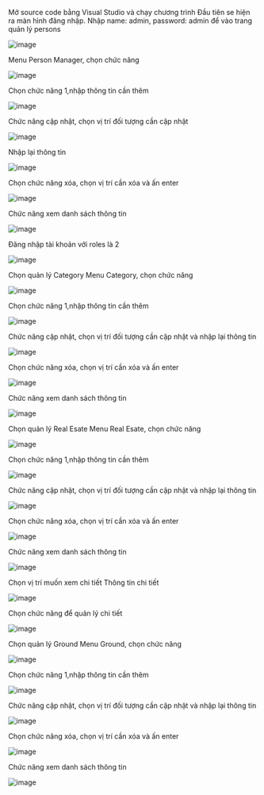 Mở source code bằng Visual Studio và chạy chương trình
Đầu tiên se hiện ra màn hình đăng nhập. Nhập name: admin, password: admin để vào trang quản lý persons

 ![image](https://user-images.githubusercontent.com/67794492/184519138-d87f3bd6-40aa-48ca-a492-f07f5b5e673c.png)

Menu Person Manager, chọn chức năng

 ![image](https://user-images.githubusercontent.com/67794492/184519141-935f3861-11ca-433c-b5fb-f01704e85e5a.png)

Chọn chức năng 1,nhập thông tin cần thêm

 ![image](https://user-images.githubusercontent.com/67794492/184519144-bc32c447-c96d-4a2f-bd9a-23490666de4f.png)

Chức năng cập nhật, chọn vị trí đối tượng cần cập nhật

 ![image](https://user-images.githubusercontent.com/67794492/184519149-bb836973-ba84-45e8-b39a-db277e95bf8e.png)

Nhập lại thông tin 

![image](https://user-images.githubusercontent.com/67794492/184519153-89700470-f0d9-43d9-8df2-156565a79363.png)

Chọn chức năng xóa, chọn vị trí cần xóa và ấn enter

 ![image](https://user-images.githubusercontent.com/67794492/184519157-d3935910-936b-4bb8-8c1e-b49383bcf370.png)

Chức năng xem danh sách thông tin

 ![image](https://user-images.githubusercontent.com/67794492/184519164-367e7fdc-8a50-4da6-8229-40a92f19fd73.png)

Đăng nhập tài khoản với roles là 2

 ![image](https://user-images.githubusercontent.com/67794492/184519166-bfa03e2a-aca9-4159-aafc-a52b9bdb816d.png)

Chọn quản lý Category
Menu Category, chọn chức năng

 ![image](https://user-images.githubusercontent.com/67794492/184519168-5aebc8be-7292-46ae-b6b3-009e660cb585.png)

Chọn chức năng 1,nhập thông tin cần thêm

 ![image](https://user-images.githubusercontent.com/67794492/184519172-7eba8a47-1c70-483d-a874-55005ac0be9e.png)

Chức năng cập nhật, chọn vị trí đối tượng cần cập nhật và nhập lại thông tin

 ![image](https://user-images.githubusercontent.com/67794492/184519179-1a6b4d77-0d95-4397-9776-939c47706903.png)

Chọn chức năng xóa, chọn vị trí cần xóa và ấn enter

 ![image](https://user-images.githubusercontent.com/67794492/184519181-b75fbd72-6c39-4870-af0e-5464e6549b9b.png)

Chức năng xem danh sách thông tin

 ![image](https://user-images.githubusercontent.com/67794492/184519184-f9610e35-272c-40ab-9643-415e42b91641.png)

Chọn quản lý  Real Esate
Menu  Real Esate, chọn chức năng

 ![image](https://user-images.githubusercontent.com/67794492/184519186-e6b321b7-b008-499b-bb28-49b2924e8ca1.png)

Chọn chức năng 1,nhập thông tin cần thêm

 ![image](https://user-images.githubusercontent.com/67794492/184519188-e83d600f-89ab-43a8-a93f-611885336ef4.png)

Chức năng cập nhật, chọn vị trí đối tượng cần cập nhật và nhập lại thông tin

 ![image](https://user-images.githubusercontent.com/67794492/184519192-5a539704-2efa-4b6c-8ca1-9174badf3bb1.png)

Chọn chức năng xóa, chọn vị trí cần xóa và ấn enter

 ![image](https://user-images.githubusercontent.com/67794492/184519197-51aca4b9-3f16-444d-b521-c6fb6ccf522d.png)

Chức năng xem danh sách thông tin

 ![image](https://user-images.githubusercontent.com/67794492/184519198-f177ce36-3946-4e68-afd2-0c5879727734.png)

Chọn vị trí muốn xem chi tiết
Thông tin chi tiết

 ![image](https://user-images.githubusercontent.com/67794492/184519200-9caeff08-7e73-4dfe-931b-0b2964798980.png)

Chọn chức năng để quản lý chi tiết

 ![image](https://user-images.githubusercontent.com/67794492/184519203-0e6d1d48-eb73-449e-83ae-08ab43600fb7.png)

Chọn quản lý Ground
Menu Ground, chọn chức năng

 ![image](https://user-images.githubusercontent.com/67794492/184519204-284ed864-cf3e-42ee-b919-50475522886b.png)

Chọn chức năng 1,nhập thông tin cần thêm

 ![image](https://user-images.githubusercontent.com/67794492/184519205-e7f99632-6b3c-41a9-a966-e57646c839c4.png)

Chức năng cập nhật, chọn vị trí đối tượng cần cập nhật và nhập lại thông tin

 ![image](https://user-images.githubusercontent.com/67794492/184519207-d3e5260b-5ad9-4516-bb97-1ff371e46c52.png)

Chọn chức năng xóa, chọn vị trí cần xóa và ấn enter

 ![image](https://user-images.githubusercontent.com/67794492/184519208-a252fc8b-8858-40b3-b990-6c6f61392be9.png)

Chức năng xem danh sách thông tin

 
![image](https://user-images.githubusercontent.com/67794492/184519211-630dc44e-5d20-4deb-ad1c-00df72b41bc6.png)

